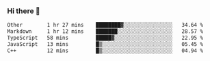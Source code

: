 ### Hi there 👋

<!--
**WShiBin/WShiBin** is a ✨ _special_ ✨ repository because its `README.md` (this file) appears on your GitHub profile.

Here are some ideas to get you started:

- 🔭 I’m currently working on ...
- 🌱 I’m currently learning ...
- 👯 I’m looking to collaborate on ...
- 🤔 I’m looking for help with ...
- 💬 Ask me about ...
- 📫 How to reach me: ...
- 😄 Pronouns: ...
- ⚡ Fun fact: ...
-->

<!--START_SECTION:waka-->

```txt
Other        1 hr 27 mins    ████████▓░░░░░░░░░░░░░░░░   34.64 %
Markdown     1 hr 12 mins    ███████░░░░░░░░░░░░░░░░░░   28.57 %
TypeScript   58 mins         █████▓░░░░░░░░░░░░░░░░░░░   22.95 %
JavaScript   13 mins         █▒░░░░░░░░░░░░░░░░░░░░░░░   05.45 %
C++          12 mins         █▒░░░░░░░░░░░░░░░░░░░░░░░   04.94 %
```

<!--END_SECTION:waka-->
